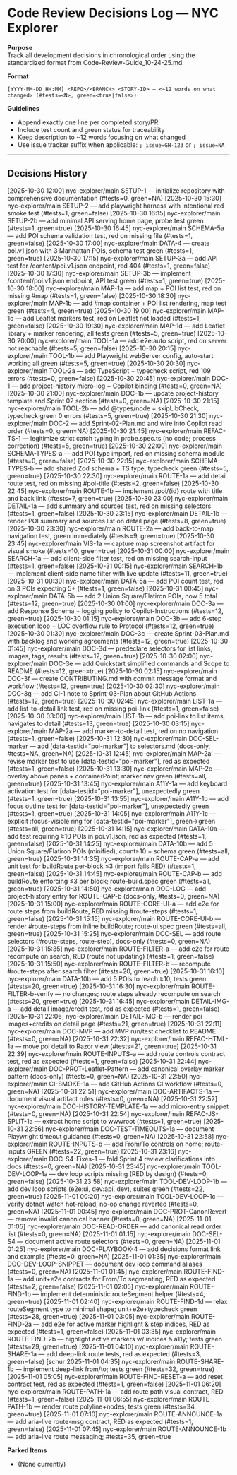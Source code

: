 # Code Review Decisions Log — NYC Explorer

**Purpose**  
Track all development decisions in chronological order using the standardized format from Code-Review-Guide_10-24-25.md.

**Format**  
```
[YYYY-MM-DD HH:MM] <REPO>/<BRANCH> <STORY-ID> — <~12 words on what changed> (#tests=<N>, green=<true|false>)
```

**Guidelines**
- Append exactly one line per completed story/PR
- Include test count and green status for traceability
- Keep description to ~12 words focusing on what changed
- Use issue tracker suffix when applicable: `; issue=GH-123` or `; issue=NA`

---

## Decisions History

[2025-10-30 12:00] nyc-explorer/main SETUP-1 — initialize repository with comprehensive documentation (#tests=0, green=NA)
[2025-10-30 15:30] nyc-explorer/main SETUP-2 — add playwright harness with intentional red smoke test (#tests=1, green=false)
[2025-10-30 16:15] nyc-explorer/main SETUP-2b — add minimal API serving home page, probe test green (#tests=1, green=true)
[2025-10-30 16:45] nyc-explorer/main SCHEMA-5a — add POI schema validation test, red on missing file (#tests=1, green=false)
[2025-10-30 17:00] nyc-explorer/main DATA-4 — create poi.v1.json with 3 Manhattan POIs, schema test green (#tests=1, green=true)
[2025-10-30 17:15] nyc-explorer/main SETUP-3a — add API test for /content/poi.v1.json endpoint, red 404 (#tests=1, green=false)
[2025-10-30 17:30] nyc-explorer/main SETUP-3b — implement /content/poi.v1.json endpoint, API test green (#tests=1, green=true)
[2025-10-30 18:00] nyc-explorer/main MAP-1a — add map + POI list test, red on missing #map (#tests=1, green=false)
[2025-10-30 18:30] nyc-explorer/main MAP-1b — add #map container + POI list rendering, map test green (#tests=4, green=true)
[2025-10-30 19:00] nyc-explorer/main MAP-1c — add Leaflet markers test, red on Leaflet not loaded (#tests=1, green=false)
[2025-10-30 19:30] nyc-explorer/main MAP-1d — add Leaflet library + marker rendering, all tests green (#tests=5, green=true)
[2025-10-30 20:00] nyc-explorer/main TOOL-1a — add e2e:auto script, red on server not reachable (#tests=5, green=false)
[2025-10-30 20:15] nyc-explorer/main TOOL-1b — add Playwright webServer config, auto-start working all green (#tests=5, green=true)
[2025-10-30 20:30] nyc-explorer/main TOOL-2a — add TypeScript + typecheck script, red 109 errors (#tests=0, green=false)
[2025-10-30 20:45] nyc-explorer/main DOC-1 — add project-history micro-log + Copilot binding (#tests=0, green=NA)
[2025-10-30 21:00] nyc-explorer/main DOC-1b — update project-history template and Sprint 02 section (#tests=0, green=NA)
[2025-10-30 21:15] nyc-explorer/main TOOL-2b — add @types/node + skipLibCheck, typecheck green 0 errors (#tests=5, green=true)
[2025-10-30 21:30] nyc-explorer/main DOC-2 — add Sprint-02-Plan.md and wire into Copilot read order (#tests=0, green=NA)
[2025-10-30 21:45] nyc-explorer/main REFAC-TS-1 — legitimize strict catch typing in probe.spec.ts (no code; process correction) (#tests=5, green=true)
[2025-10-30 22:00] nyc-explorer/main SCHEMA-TYPES-a — add POI type import, red on missing schema module (#tests=0, green=false)
[2025-10-30 22:15] nyc-explorer/main SCHEMA-TYPES-b — add shared Zod schema + TS type, typecheck green (#tests=5, green=true)
[2025-10-30 22:30] nyc-explorer/main ROUTE-1a — add detail route test, red on missing #poi-title (#tests=2, green=false)
[2025-10-30 22:45] nyc-explorer/main ROUTE-1b — implement /poi/{id} route with title and back link (#tests=7, green=true)
[2025-10-30 23:00] nyc-explorer/main DETAIL-1a — add summary and sources test, red on missing selectors (#tests=1, green=false)
[2025-10-30 23:15] nyc-explorer/main DETAIL-1b — render POI summary and sources list on detail page (#tests=8, green=true)
[2025-10-30 23:30] nyc-explorer/main ROUTE-2a — add back-to-map navigation test, green immediately (#tests=9, green=true)
[2025-10-30 23:45] nyc-explorer/main VIS-1a — capture map screenshot artifact for visual smoke (#tests=10, green=true)
[2025-10-31 00:00] nyc-explorer/main SEARCH-1a — add client-side filter test, red on missing search-input (#tests=1, green=false)
[2025-10-31 00:15] nyc-explorer/main SEARCH-1b — implement client-side name filter with live update (#tests=11, green=true)
[2025-10-31 00:30] nyc-explorer/main DATA-5a — add POI count test, red on 3 POIs expecting 5+ (#tests=1, green=false)
[2025-10-31 00:45] nyc-explorer/main DATA-5b — add 2 Union Square/Flatiron POIs, now 5 total (#tests=12, green=true)
[2025-10-30 01:00] nyc-explorer/main DOC-3a — add Response Schema + logging policy to Copilot-Instructions (#tests=12, green=true)
[2025-10-30 01:15] nyc-explorer/main DOC-3b — add 6-step execution loop + LOC overflow rule to Protocol (#tests=12, green=true)
[2025-10-30 01:30] nyc-explorer/main DOC-3c — create Sprint-03-Plan.md with backlog and working agreements (#tests=12, green=true)
[2025-10-30 01:45] nyc-explorer/main DOC-3d — predeclare selectors for list links, images, tags, results (#tests=12, green=true)
[2025-10-30 02:00] nyc-explorer/main DOC-3e — add Quickstart simplified commands and Scope to README (#tests=12, green=true)
[2025-10-30 02:15] nyc-explorer/main DOC-3f — create CONTRIBUTING.md with commit message format and workflow (#tests=12, green=true)
[2025-10-30 02:30] nyc-explorer/main DOC-3g — add CI-1 note to Sprint-03-Plan about GitHub Actions (#tests=12, green=true)
[2025-10-30 02:45] nyc-explorer/main LIST-1a — add list-to-detail link test, red on missing poi-link (#tests=1, green=false)
[2025-10-30 03:00] nyc-explorer/main LIST-1b — add poi-link to list items, navigates to detail (#tests=13, green=true)
[2025-10-30 03:15] nyc-explorer/main MAP-2a — add marker-to-detail test, red on no navigation (#tests=1, green=false)
[2025-10-31 12:30] nyc-explorer/main DOC-SEL-marker — add [data-testid="poi-marker"] to selectors.md (docs-only, #tests=NA, green=NA)
[2025-10-31 12:45] nyc-explorer/main MAP-2a’ — revise marker test to use [data-testid="poi-marker"], red as expected (#tests=1, green=false)
[2025-10-31 13:30] nyc-explorer/main MAP-2e — overlay above panes + containerPoint; marker nav green (#tests=all, green=true)
[2025-10-31 13:45] nyc-explorer/main A11Y-1a — add keyboard activation test for [data-testid="poi-marker"], unexpectedly green (#tests=1, green=true)
[2025-10-31 13:55] nyc-explorer/main A11Y-1b — add focus outline test for [data-testid="poi-marker"], unexpectedly green (#tests=1, green=true)
[2025-10-31 14:05] nyc-explorer/main A11Y-1c — explicit :focus-visible ring for [data-testid="poi-marker"], green→green (#tests=all, green=true)
[2025-10-31 14:15] nyc-explorer/main DATA-10a — add test requiring ≥10 POIs in poi.v1.json, red as expected (#tests=1, green=false)
[2025-10-31 14:25] nyc-explorer/main DATA-10b — add 5 Union Square/Flatiron POIs (minified), count≥10 + schema green (#tests=all, green=true)
[2025-10-31 14:35] nyc-explorer/main ROUTE-CAP-a — add unit test for buildRoute per-block ≤3 (import fails RED) (#tests=1, green=false)
[2025-10-31 14:45] nyc-explorer/main ROUTE-CAP-b — add buildRoute enforcing ≤3 per block; route-build.spec green (#tests=all, green=true)
[2025-10-31 14:50] nyc-explorer/main DOC-LOG — add project-history entry for ROUTE-CAP-b (docs-only, #tests=0, green=NA)
[2025-10-31 15:00] nyc-explorer/main ROUTE-CORE-UI-a — add e2e for route steps from buildRoute, RED missing #route-steps (#tests=1, green=false)
[2025-10-31 15:15] nyc-explorer/main ROUTE-CORE-UI-b — render #route-steps from inline buildRoute; route-ui.spec green (#tests=all, green=true)
[2025-10-31 15:25] nyc-explorer/main DOC-SEL — add route selectors (#route-steps, route-step), docs-only (#tests=0, green=NA)
[2025-10-31 15:35] nyc-explorer/main ROUTE-FILTER-a — add e2e for route recompute on search, RED (route not updating) (#tests=1, green=false)
[2025-10-31 15:50] nyc-explorer/main ROUTE-FILTER-b — recompute #route-steps after search filter (#tests=20, green=true)
[2025-10-31 16:10] nyc-explorer/main DATA-10b — add 5 POIs to reach ≥10, tests green (#tests=20, green=true)
[2025-10-31 16:30] nyc-explorer/main ROUTE-FILTER-b-verify — no changes; route steps already recompute on search (#tests=20, green=true)
[2025-10-31 16:45] nyc-explorer/main DETAIL-IMG-a — add detail image/credit test, red as expected (#tests=1, green=false)
[2025-10-31 22:06] nyc-explorer/main DETAIL-IMG-b — render poi images+credits on detail page (#tests=21, green=true)
[2025-10-31 22:11] nyc-explorer/main DOC-MVP — add MVP run/test checklist to README (#tests=0, green=NA)
[2025-10-31 22:32] nyc-explorer/main REFAC-HTML-1a — move poi detail to Razor view (#tests=21, green=true)
[2025-10-31 22:39] nyc-explorer/main ROUTE-INPUTS-a — add route controls contract test, red as expected (#tests=1, green=false)
[2025-10-31 22:44] nyc-explorer/main DOC-PROT-Leaflet-Pattern — add canonical overlay marker pattern (docs-only) (#tests=0, green=NA)
[2025-10-31 22:50] nyc-explorer/main CI-SMOKE-1a — add GitHub Actions CI workflow (#tests=0, green=NA)
[2025-10-31 22:51] nyc-explorer/main DOC-ARTIFACTS-1a — document visual artifact rules (#tests=0, green=NA)
[2025-10-31 22:52] nyc-explorer/main DOC-HISTORY-TEMPLATE-1a — add micro-entry snippet (#tests=0, green=NA)
[2025-10-31 22:54] nyc-explorer/main REFAC-JS-SPLIT-1a — extract home script to wwwroot (#tests=1, green=true)
[2025-10-31 22:56] nyc-explorer/main DOC-TEST-TIMEOUTS-1a — document Playwright timeout guidance (#tests=0, green=NA)
[2025-10-31 22:58] nyc-explorer/main ROUTE-INPUTS-b — add From/To controls on home; route-inputs GREEN (#tests=22, green=true)
[2025-10-31 23:16] nyc-explorer/main DOC-S4-Fixes-1 — fold Sprint 4 review clarifications into docs (#tests=0, green=NA)
[2025-10-31 23:45] nyc-explorer/main TOOL-DEV-LOOP-1a — dev loop scripts missing (RED by design) (#tests=0, green=false)
[2025-10-31 23:58] nyc-explorer/main TOOL-DEV-LOOP-1b — add dev loop scripts (e2e:ui, dev:api, dev), suites green (#tests=22, green=true)
[2025-11-01 00:20] nyc-explorer/main TOOL-DEV-LOOP-1c — verify dotnet watch hot-reload, no-op change reverted (#tests=0, green=NA)
[2025-11-01 00:45] nyc-explorer/main DOC-PROT-CanonRevert — remove invalid canonical banner (#tests=0, green=NA)
[2025-11-01 01:05] nyc-explorer/main DOC-READ-ORDER — add canonical read order list (#tests=0, green=NA)
[2025-11-01 01:15] nyc-explorer/main DOC-SEL-S4 — document active route selectors (#tests=0, green=NA)
[2025-11-01 01:25] nyc-explorer/main DOC-PLAYBOOK-4 — add decisions format link and example (#tests=0, green=NA)
[2025-11-01 01:35] nyc-explorer/main DOC-DEV-LOOP-SNIPPET — document dev loop command aliases (#tests=0, green=NA)
[2025-11-01 01:45] nyc-explorer/main ROUTE-FIND-1a — add unit+e2e contracts for From/To segmenting, RED as expected (#tests=2, green=false)
[2025-11-01 02:05] nyc-explorer/main ROUTE-FIND-1b — implement deterministic routeSegment helper (#tests=4, green=true)
[2025-11-01 02:40] nyc-explorer/main ROUTE-FIND-1d — relax routeSegment type to minimal shape; unit+e2e+typecheck green (#tests=28, green=true)
[2025-11-01 03:05] nyc-explorer/main ROUTE-FIND-2a — add e2e for active marker highlight & step indices, RED as expected (#tests=1, green=false)
[2025-11-01 03:35] nyc-explorer/main ROUTE-FIND-2b — highlight active markers w/ indices & a11y; tests green (#tests=29, green=true)
[2025-11-01 04:10] nyc-explorer/main ROUTE-SHARE-1a — add deep-link route tests, red as expected (#tests=3, green=false)
[schur 2025-11-01 04:35] nyc-explorer/main ROUTE-SHARE-1b — implement deep-link from/to; tests green (#tests=32, green=true)
[2025-11-01 05:05] nyc-explorer/main ROUTE-FIND-RESET-a — add reset contract test, red as expected (#tests=1, green=false)
[2025-11-01 06:20] nyc-explorer/main ROUTE-PATH-1a — add route path visual contract, RED (#tests=1, green=false)
[2025-11-01 06:55] nyc-explorer/main ROUTE-PATH-1b — render route polyline+nodes; tests green (#tests=34, green=true)
[2025-11-01 07:10] nyc-explorer/main ROUTE-ANNOUNCE-1a — add aria-live route-msg contract, RED as expected (#tests=1, green=false)
[2025-11-01 07:45] nyc-explorer/main ROUTE-ANNOUNCE-1b — add aria-live route messaging; #tests=35, green=true


**Parked Items**
- (None currently)